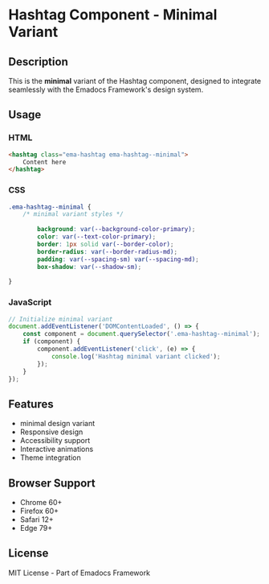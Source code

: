 # Hashtag Component - Minimal Variant

## Description
This is the **minimal** variant of the Hashtag component, designed to integrate seamlessly with the Emadocs Framework's design system.

## Usage

### HTML
```html
<hashtag class="ema-hashtag ema-hashtag--minimal">
    Content here
</hashtag>
```

### CSS
```css
.ema-hashtag--minimal {
    /* minimal variant styles */
    
        background: var(--background-color-primary);
        color: var(--text-color-primary);
        border: 1px solid var(--border-color);
        border-radius: var(--border-radius-md);
        padding: var(--spacing-sm) var(--spacing-md);
        box-shadow: var(--shadow-sm);
    
}
```

### JavaScript
```javascript
// Initialize minimal variant
document.addEventListener('DOMContentLoaded', () => {
    const component = document.querySelector('.ema-hashtag--minimal');
    if (component) {
        component.addEventListener('click', (e) => {
            console.log('Hashtag minimal variant clicked');
        });
    }
});
```

## Features
- minimal design variant
- Responsive design
- Accessibility support
- Interactive animations
- Theme integration

## Browser Support
- Chrome 60+
- Firefox 60+
- Safari 12+
- Edge 79+

## License
MIT License - Part of Emadocs Framework
